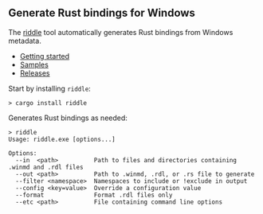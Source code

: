 ## Generate Rust bindings for Windows

The [riddle](https://crates.io/crates/riddle) tool automatically generates Rust bindings from Windows metadata.

* [Getting started](https://kennykerr.ca/rust-getting-started/)
* [Samples](https://github.com/microsoft/windows-rs/tree/0.53.0/crates/samples) <!-- link to samples for upcoming release -->
* [Releases](https://github.com/microsoft/windows-rs/releases)

Start by installing `riddle`:

```
> cargo install riddle
```

Generates Rust bindings as needed:

```
> riddle
Usage: riddle.exe [options...]

Options:
  --in  <path>          Path to files and directories containing .winmd and .rdl files
  --out <path>          Path to .winmd, .rdl, or .rs file to generate
  --filter <namespace>  Namespaces to include or !exclude in output
  --config <key=value>  Override a configuration value
  --format              Format .rdl files only
  --etc <path>          File containing command line options
```
